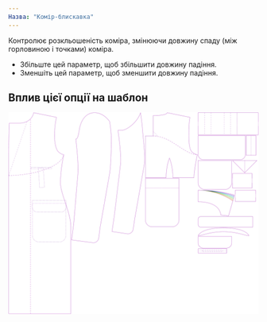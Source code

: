 ```yaml
---
Назва: "Комір-блискавка"
---
```


Контролює розкльошеність коміра, змінюючи довжину спаду (між горловиною і точками) коміра.

- Збільште цей параметр, щоб збільшити довжину падіння.
- Зменшіть цей параметр, щоб зменшити довжину падіння.

## Вплив цієї опції на шаблон

![На цьому зображенні показано вплив цієї опції шляхом накладання декількох варіантів, які мають різне значення для цієї опції](carlton_collarflare_sample.svg "Вплив цієї опції на шаблон")
